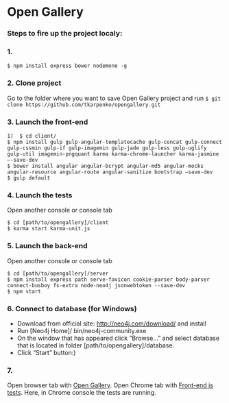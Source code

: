 # Open Gallery

### Steps to fire up the project localy:

### 1. 
```$ npm install express bower nodemone -g ```

### 2. Clone project
Go to the folder where you want to save Open Gallery project and run
```$ git clone https://github.com/tkarpenko/opengallery.git ```

### 3. Launch the front-end 
```
1)	$ cd client/
$ npm install gulp gulp-angular-templatecache gulp-concat gulp-connect gulp-cssmin gulp-if gulp-imagemin gulp-jade gulp-less gulp-uglify gulp-util imagemin-pngquant karma karma-chrome-launcher karma-jasmine –-save-dev
$ bower install angular angular-bcrypt angular-md5 angular-mocks 
angular-resource angular-route angular-sanitize bootstrap –save-dev
$ gulp default
```

### 4. Launch the tests
Open another console or console tab
```
$ cd [path/to/opengallery]/client
$ karma start karma-unit.js
```

### 5. Launch the back-end 
Open another console or console tab
```
$ cd [path/to/opengallery]/server
$ npm install express path serve-favicon cookie-parser body-parser connect-busboy fs-extra node-neo4j jsonwebtoken --save-dev
$ npm start
```

### 6. Connect to database (for Windows)
* Download from official site: http://neo4j.com/download/ and install
* Run [Neo4j Home]/ bin/neo4j-community.exe
* On the window that has appeared click “Browse…” and select database that is located in folder [path/to/opengallery]/database.
* Click “Start” button:)

### 7. 
Open browser tab with [Open Gallery](http://localhost:3000/).
Open Chrome tab with [Front-end js tests](http://localhost:9876/debug.html). Here, in Chrome console the tests are running.
